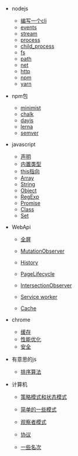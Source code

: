 * nodejs
  * [编写一个cli](node/cli/home.md)
  * [events](node/native/events.md)
  * [stream](node/native/stream.md)
  * [process](node/native/process.md)
  * [child_process](node/native/child_process.md)
  * [fs](node/native/fs.md)
  * [path](node/native/path.md)
  * [net](node/native/net.md)
  * [http](node/native/http.md)  
  * [npm](node/npm/npm.md)
  * [yarn](node/npm/yarn.md)

* npm包
  * [minimist](node/npm/minimist.md)
  * [chalk](node/npm/chalk.md)
  * [dayjs](node/npm/dayjs.md)
  * [lerna](node/npm/lerna.md)
  * [semver](node/npm/semver.md)

* javascript

  * [声明](js/声明.md)
  * [内置类型](js/内置类型.md)
  * [this指向](js/this指向.md)
  * [Array](js/array.md)
  * [String](js/string.md)
  * [Object](js/Object.md)
  * [RegExp](js/RegExp.md)
  * [Promise](js/Promise.md)
  * [Class](js/Class.md)
  * [Set](js/set.md)

* WebApi
  * [全屏](webApi/fullscreen.md)

  * [MutationObserver](webApi/MutationObserver.md)

  * [History](webApi/History.md)

  * [PageLifecycle](webApi/PageLifecycle.md)

  * [IntersectionObserver](webApi/IntersectionObserver.md)

  * [Service worker](weApi/serviceWorker.md)

  * [Cache](webApi/cache.md)

* chrome

  * [缓存](chrome/cache.md)
  * [性能优化](chrome/performance.md)
  * [安全](chrome/safety.md)

* 有意思的js
  * [排序算法](algorithm/home.md)

* 计算机
  * [策略模式和状态模式](computer/策略模式&状态模式.md)

  * [简单的一些模式](computer/简单的一些模式.md)

  * [观察者模式](computer/观察者模式.md)

  * [协议](computer/协议.md)

  * [一些名次](computer/notification.md)
